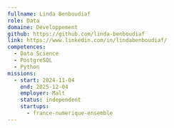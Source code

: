 ```yaml
---
fullname: Linda Benboudiaf
role: Data
domaine: Développement
github: https://github.com/linda-benboudiaf
link: https://www.linkedin.com/in/lindabenboudiaf/
competences:
  - Data Science
  - PostgreSQL
  - Python
missions:
  - start: 2024-11-04
    end: 2025-12-04
    employer: Malt
    status: independent
    startups:
      - france-numerique-ensemble
---
```

